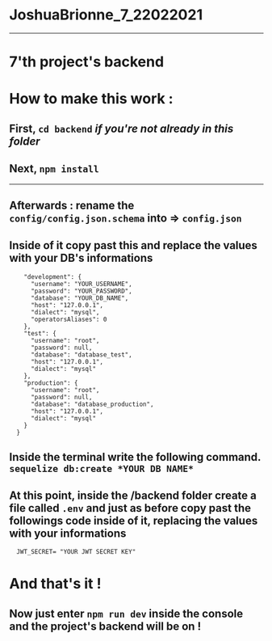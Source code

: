 JoshuaBrionne_7_22022021
==

------------------------------------------------------------------------------------------------------------------------------------------------------------------------
7'th project's backend
===

How to make this work : 
=========

First, `cd backend` *if you're not already in this folder*
--
Next, `npm install`
--
------------------------------------------------------------------------------------------------------------------------------------------------------------------------

Afterwards : rename the `config/config.json.schema` into => `config.json`
--
Inside of it copy past this and replace the values with your DB's informations
--
```shell{
    "development": {
      "username": "YOUR_USERNAME",
      "password": "YOUR_PASSWORD",
      "database": "YOUR_DB_NAME",
      "host": "127.0.0.1",
      "dialect": "mysql",
      "operatorsAliases": 0
    },
    "test": {
      "username": "root",
      "password": null,
      "database": "database_test",
      "host": "127.0.0.1",
      "dialect": "mysql"
    },
    "production": {
      "username": "root",
      "password": null,
      "database": "database_production",
      "host": "127.0.0.1",
      "dialect": "mysql"
    }
  }
  ```
  Inside the terminal write the following command.
`sequelize db:create *YOUR DB NAME*`
--
 At this point, inside the /backend folder create a file called `.env` and just as before copy past the followings code inside of it, replacing the values with your informations
 ---
 
  ```
    JWT_SECRET= "YOUR JWT SECRET KEY"
```

And that's it ! 
===

Now just enter `npm run dev` inside the console and the project's backend will be on ! 
--
